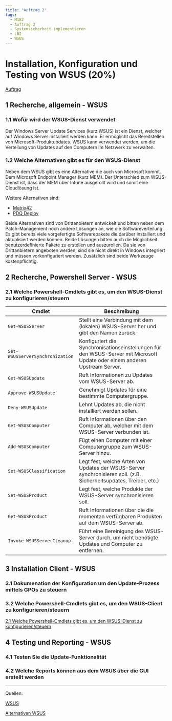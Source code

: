 ```yaml
---
title: "Auftrag 2"
tags:
  - M182
  - Auftrag 2
  - Systemsicherheit implementieren
  - LB2
  - WSUS
---
```


# Installation, Konfiguration und Testing von WSUS (20%)

[Auftrag](/data/m182/lb2/auftrag02.pdf)

## 1 Recherche, allgemein - WSUS

### 1.1 Wofür wird der WSUS-Dienst verwendet

Der Windows Server Update Services (kurz WSUS) ist ein Dienst, welcher auf Windows Server installiert werden kann. Er ermöglicht das Bereitstellen von Microsoft-Produktupdates. WSUS kann verwendet werden, um die Verteilung von Updates auf den Computern im Netzwerk zu verwalten.

### 1.2 Welche Alternativen gibt es für den WSUS-Dienst

Neben dem WSUS gibt es eine Alternative die auch von Microsoft kommt. Dem Microsoft Endpoint Manager (kurz MEM). Der Unterschied zum WSUS-Dienst ist, dass der MEM über Intune ausgerollt wird und somit eine Cloudlösung ist.

Weitere Alternativen sind:

- [Matrix42](https://www.matrix42.com/de/)
- [PDQ Deploy](https://www.pdq.com/solutions/patch-management-software/)

Beide Alternativen sind von Drittanbietern entwickelt und bitten neben dem Patch-Management noch andere Lösungen an, wie die Softwareverteilung. Es gibt bereits viele vorgefertigte Softwarepakete die darüber installiert und aktualisiert werden können. Beide Lösungen bitten auch die Möglichkeit benutzerdefinierte Pakete zu erstellen und auszurollen. Da sie von Drittanbietern angeboten werden, sind sie nicht direkt in Windows integriert und müssen vorkonfiguriert werden. Zusätzlich sind beide Werkzeuge kostenpflichtig.

## 2 Recherche, Powershell Server - WSUS

### 2.1 Welche Powershell-Cmdlets gibt es, um den WSUS-Dienst zu konfigurieren/steuern

| Cmdlet | Beschreibung |
| --- | --- |
| `Get-WSUSServer` | Stellt eine Verbindung mit dem (lokalen) WSUS-Server her und gibt den Namen zurück. |
| `Set-WSUSServerSynchronization` | Konfiguriert die Synchronisationseinstellungen für den WSUS-Server mit Microsoft Update oder einem anderen Upstream Server. |
| `Get-WSUSUpdate` | Ruft Informationen zu Updates vom WSUS-Server ab. |
| `Approve-WSUSUpdate` | Genehmigt Updates für eine bestimmte Computergruppe. |
| `Deny-WSUSUpdate` | Lehnt Updates ab, die nicht installiert werden sollen. |
| `Get-WSUSComputer` | Ruft Informationen über den Computer ab, welcher mit dem WSUS-Server verbunden ist. |
| `Add-WSUSComputer` | Fügt einen Computer mit einer Computergruppe zum WSUS-Server hinzu. |
| `Set-WSUSClassification` | Legt fest, welche Arten von Updates der WSUS-Server synchronisieren soll. (z.B. Sicherheitsupdates, Treiber, etc.) |
| `Set-WSUSProduct` | Legt fest, welche Produkte der WSUS-Server synchronisieren soll. |
| `Get-WSUSProduct` | Ruft Informationen über die die momentan verfügbaren Produkten auf dem WSUS-Server ab. |
| `Invoke-WSUSServerCleanup` | Führt eine Bereinigung des WSUS-Server durch, um nicht benötigte Updates und Computer zu entfernen. |

## 3 Installation Client - WSUS

### 3.1 Dokumenation der Konfiguration um den Update-Prozess mittels GPOs zu steuern

### 3.2 Welche Powershell-Cmdlets gibt es, um den WSUS-Client zu konfigurieren/steuern

[2.1 Welche Powershell-Cmdlets gibt es, um den WSUS-Dienst zu konfigurieren/steuern](#21-welche-powershell-cmdlets-gibt-es-um-den-wsus-dienst-zu-konfigurierensteuern)

## 4 Testing und Reporting - WSUS

### 4.1 Testen Sie die Update-Funktionalität

### 4.2 Welche Reports können aus dem WSUS über die GUI erstellt werden

---

Quellen:

[WSUS](https://learn.microsoft.com/de-de/windows-server/administration/windows-server-update-services/get-started/windows-server-update-services-wsus)

[Alternativen WSUS](https://www.computerweekly.com/de/feature/Acht-WSUS-Alternativen-fuer-das-Patch-Management)
